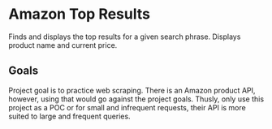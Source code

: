 # Amazon Top Results
Finds and displays the top results for a given search phrase. Displays product name and current price.

## Goals
Project goal is to practice web scraping. There is an Amazon product API, however, using that would go against the project goals. Thusly, only use this project as a POC or for small and infrequent requests, their API is more suited to large and frequent queries.

